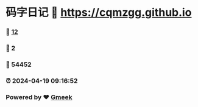 # 码字日记 :link: https://cqmzgg.github.io 
### :page_facing_up: [12](https://cqmzgg.github.io/tag.html) 
### :speech_balloon: 2 
### :hibiscus: 54452 
### :alarm_clock: 2024-04-19 09:16:52 
### Powered by :heart: [Gmeek](https://github.com/Meekdai/Gmeek)
